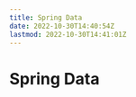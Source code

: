 ```yaml
---
title: Spring Data
date: 2022-10-30T14:40:54Z
lastmod: 2022-10-30T14:41:01Z
---
```


# Spring Data

　　‍
